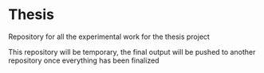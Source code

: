 # Thesis

Repository for all the experimental work for the thesis project

This repository will be temporary, the final output will be pushed to another repository once everything has been finalized
